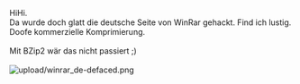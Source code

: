 <html><body><p>HiHi.<br>
Da wurde doch glatt die deutsche Seite von WinRar gehackt. Find ich lustig. Doofe kommerzielle Komprimierung.<br>
<br>
Mit BZip2 wär das nicht passiert ;)<br>
<br>
<img src="upload/winrar_de-defaced.png" alt="upload/winrar_de-defaced.png"></p></body></html>